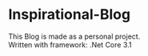 # Inspirational-Blog
This Blog is made as a personal project. <br/>
Written with framework: .Net Core 3.1 <br/>

